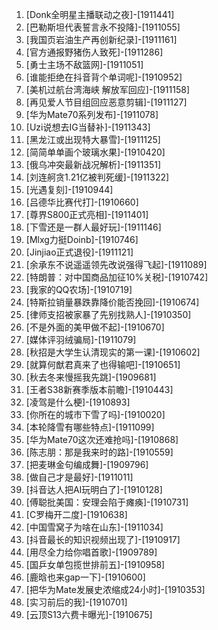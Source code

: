 
1. [Donk全明星主播联动之夜]-[1911441]
1. [巴勒斯坦代表誓言永不投降]-[1911055]
1. [我国页岩油生产再创新纪录]-[1911161]
1. [官方通报野猪伤人致死]-[1911286]
1. [勇士主场不敌篮网]-[1911051]
1. [谁能拒绝在抖音背个单词呢]-[1910952]
1. [美机过航台湾海峡 解放军回应]-[1911158]
1. [再见爱人节目组回应恶意剪辑]-[1911127]
1. [华为Mate70系列发布]-[1911078]
1. [Uzi说想去IG当替补]-[1911343]
1. [黑龙江或出现特大暴雪]-[1911125]
1. [简简单单画个玻璃水果]-[1910420]
1. [俄乌冲突最新战况解析]-[1911351]
1. [刘连舸贪1.21亿被判死缓]-[1911322]
1. [光遇复刻]-[1910944]
1. [吕德华比赛代打]-[1910660]
1. [尊界S800正式亮相]-[1911401]
1. [下雪还是一群人最好玩]-[1911146]
1. [Mlxg力挺Doinb]-[1910746]
1. [Jinjiao正式退役]-[1911121]
1. [余承东不说遥遥领先改说强得飞起]-[1911089]
1. [特朗普：对中国商品加征10%关税]-[1910742]
1. [我家的QQ农场]-[1910719]
1. [特斯拉销量暴跌靠降价能否挽回]-[1910674]
1. [律师支招被家暴了先别找熟人]-[1910350]
1. [不是外面的美甲做不起]-[1910670]
1. [媒体评羽绒骗局]-[1911079]
1. [秋招是大学生认清现实的第一课]-[1910602]
1. [就算何猷君真来了也得输吧]-[1910651]
1. [秋去冬来慢摇我先跳]-[1909681]
1. [王者S38新赛季版本前瞻]-[1910443]
1. [凌驾是什么梗]-[1910893]
1. [你所在的城市下雪了吗]-[1910020]
1. [本轮降雪有哪些特点]-[1911099]
1. [华为Mate70这次还难抢吗]-[1910868]
1. [陈志朋：那是我来时的路]-[1910559]
1. [把麦琳金句编成舞]-[1909796]
1. [做自己才是最好]-[1911011]
1. [抖音达人把AI玩明白了]-[1910128]
1. [傅聪批美国：安理会陷于瘫痪]-[1910731]
1. [C罗梅开二度]-[1910638]
1. [中国雪窝子为啥在山东]-[1911034]
1. [抖音最长的知识视频出现了]-[1910917]
1. [用尽全力给你唱首歌]-[1909789]
1. [国乒女单包揽世排前五]-[1910958]
1. [鹿晗也来gap一下]-[1910600]
1. [把华为Mate发展史浓缩成24小时]-[1910353]
1. [实习前后的我]-[1910701]
1. [云顶S13六费卡曝光]-[1910675]